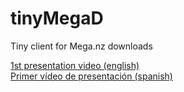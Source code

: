 # tinyMegaD
Tiny client for Mega.nz downloads

<a href="http://youtu.be/Z8dgZwGwL60">1st presentation video (english)</a>
<br/>
<a href="http://youtu.be/Z8dgZwGwL60">Primer vídeo de presentación (spanish)</a>
